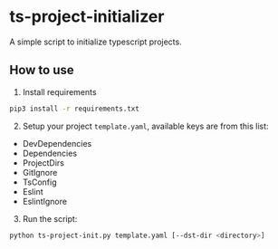 # ts-project-initializer

A simple script to initialize typescript projects.

## How to use

1. Install requirements

```bash
pip3 install -r requirements.txt
```

2. Setup your project `template.yaml`, available keys are from this list:

- DevDependencies
- Dependencies
- ProjectDirs
- GitIgnore
- TsConfig
- Eslint
- EslintIgnore

3. Run the script:

```bash
python ts-project-init.py template.yaml [--dst-dir <directory>]
```
